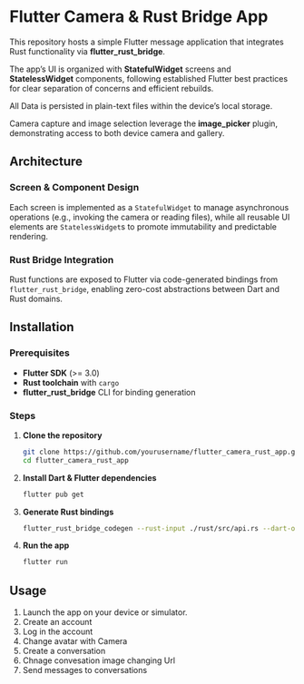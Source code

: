 # Flutter Camera & Rust Bridge App

This repository hosts a simple Flutter message application that integrates Rust functionality via **flutter_rust_bridge**.

The app’s UI is organized with **StatefulWidget** screens and **StatelessWidget** components, following established Flutter best practices for clear separation of concerns and efficient rebuilds.

All Data is persisted in plain-text files within the device’s local storage.

Camera capture and image selection leverage the **image_picker** plugin, demonstrating access to both device camera and gallery.

## Architecture

### Screen & Component Design  
Each screen is implemented as a `StatefulWidget` to manage asynchronous operations (e.g., invoking the camera or reading files), while all reusable UI elements are `StatelessWidget`s to promote immutability and predictable rendering.

### Rust Bridge Integration  
Rust functions are exposed to Flutter via code-generated bindings from `flutter_rust_bridge`, enabling zero-cost abstractions between Dart and Rust domains.

## Installation

### Prerequisites

- **Flutter SDK** (>= 3.0)  
- **Rust toolchain** with `cargo`  
- **flutter_rust_bridge** CLI for binding generation

### Steps

1. **Clone the repository**  
   ```bash
   git clone https://github.com/yourusername/flutter_camera_rust_app.git
   cd flutter_camera_rust_app
   ```

2. **Install Dart & Flutter dependencies**  
   ```bash
   flutter pub get
   ```

3. **Generate Rust bindings**  
   ```bash
   flutter_rust_bridge_codegen --rust-input ./rust/src/api.rs --dart-output ./lib/bridge_generated.dart
   ```

4. **Run the app**  
   ```bash
   flutter run
   ```

## Usage

1. Launch the app on your device or simulator.  
2. Create an account
3. Log in the account
4. Change avatar with Camera
5. Create a conversation
6. Chnage convesation image changing Url
7. Send messages to conversations